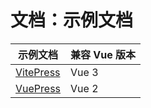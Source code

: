# 文档：示例文档

示例文档 | 兼容 Vue 版本
---|---
[VitePress](https://vitepress.dev/zh/) | Vue 3
[VuePress](https://vuepress.vuejs.org/zh/) | Vue 2
